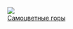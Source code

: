 ![](/books/sf_heroic/Мария%20Семенова/Самоцветные%20горы.jpg)  
[Самоцветные горы](/books/sf_heroic/Мария%20Семенова/Самоцветные%20горы)
